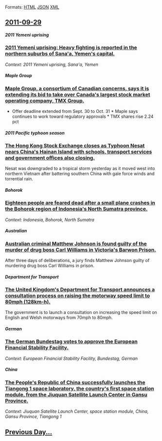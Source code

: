 
Formats: [HTML](2011/09/29/index.html)  [JSON](2011/09/29/index.json)  [XML](2011/09/29/index.xml)  

## [2011-09-29](/news/2011/09/29/index.md)

##### 2011 Yemeni uprising
### [2011 Yemeni uprising: Heavy fighting is reported in the northern suburbs of Sana'a, Yemen's capital. ](/news/2011/09/29/2011-yemeni-uprising-heavy-fighting-is-reported-in-the-northern-suburbs-of-sana-a-yemen-s-capital.md)
_Context: 2011 Yemeni uprising, Sana'a, Yemen_

##### Maple Group
### [Maple Group, a consortium of Canadian concerns, says it is extending its bid to take over Canada's largest stock market operating company, TMX Group. ](/news/2011/09/29/maple-group-a-consortium-of-canadian-concerns-says-it-is-extending-its-bid-to-take-over-canada-s-largest-stock-market-operating-company-t.md)
* Offer deadline extended from Sept. 30 to Oct. 31 * Maple says continues to work toward regulatory approvals * TMX shares rise 2.24 pct

##### 2011 Pacific typhoon season
### [The Hong Kong Stock Exchange closes as Typhoon Nesat nears China's Hainan Island with schools, transport services and government offices also closing. ](/news/2011/09/29/the-hong-kong-stock-exchange-closes-as-typhoon-nesat-nears-china-s-hainan-island-with-schools-transport-services-and-government-offices-als.md)
Nesat was downgraded to a tropical storm yesterday as it moved west into northern Vietnam after battering southern China with gale force winds and torrential rain.

##### Bohorok
### [Eighteen people are feared dead after a small plane crashes in the Bohorok region of Indonesia's North Sumatra province. ](/news/2011/09/29/eighteen-people-are-feared-dead-after-a-small-plane-crashes-in-the-bohorok-region-of-indonesia-s-north-sumatra-province.md)
_Context: Indonesia, Bohorok, North Sumatra_

##### Australian
### [Australian criminal Matthew Johnson is found guilty of the murder of drug boss Carl Williams in Victoria's Barwon Prison. ](/news/2011/09/29/australian-criminal-matthew-johnson-is-found-guilty-of-the-murder-of-drug-boss-carl-williams-in-victoria-s-barwon-prison.md)
After three days of deliberations, a jury finds Matthew Johnson guilty of murdering drug boss Carl Williams in prison.

##### Department for Transport
### [The United Kingdom's Department for Transport announces a consultation process on raising the motorway speed limit to 80mph (128km-h). ](/news/2011/09/29/the-united-kingdom-s-department-for-transport-announces-a-consultation-process-on-raising-the-motorway-speed-limit-to-80mph-128km-h.md)
The government is to launch a consultation on increasing the speed limit on English and Welsh motorways from 70mph to 80mph.

##### German
### [The German Bundestag votes to approve the European Financial Stability Facility. ](/news/2011/09/29/the-german-bundestag-votes-to-approve-the-european-financial-stability-facility.md)
_Context: European Financial Stability Facility, Bundestag, German_

##### China
### [The People's Republic of China successfully launches the Tiangong 1 space laboratory, the country's first space station module, from the Jiuquan Satellite Launch Center in Gansu Province. ](/news/2011/09/29/the-people-s-republic-of-china-successfully-launches-the-tiangong-1-space-laboratory-the-country-s-first-space-station-module-from-the-jiu.md)
_Context: Jiuquan Satellite Launch Center, space station module, China, Gansu Province, Tiangong 1_

## [Previous Day...](/news/2011/09/28/index.md)

